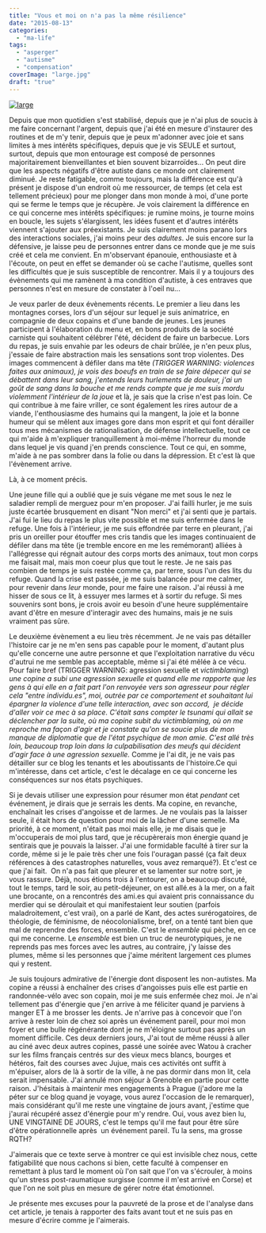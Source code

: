 ```yaml
---
title: "Vous et moi on n'a pas la même résilience"
date: "2015-08-13"
categories: 
  - "ma-life"
tags: 
  - "asperger"
  - "autisme"
  - "compensation"
coverImage: "large.jpg"
draft: "true"
---
```


[![large](https://lafillepassympa.files.wordpress.com/2015/08/large.jpg?w=300)](https://lafillepassympa.files.wordpress.com/2015/08/large.jpg)

Depuis que mon quotidien s'est stabilisé, depuis que je n'ai plus de soucis à me faire concernant l'argent, depuis que j'ai été en mesure d'instaurer des routines et de m'y tenir, depuis que je peux m'adonner avec joie et sans limites à mes intérêts spécifiques, depuis que je vis SEULE et surtout, surtout, depuis que mon entourage est composé de personnes majoritairement bienveillantes et bien souvent bizarroïdes... On peut dire que les aspects négatifs d'être autiste dans ce monde ont clairement diminué. Je reste fatigable, comme toujours, mais la différence est qu'à présent je dispose d'un endroit où me ressourcer, de temps (et cela est tellement précieux) pour me plonger dans mon monde à moi, d'une porte qui se ferme le temps que je récupère. Je vois clairement la différence en ce qui concerne mes intérêts spécifiques: je rumine moins, je tourne moins en boucle, les sujets s'élargissent, les idées fusent et d'autres intérêts viennent s'ajouter aux préexistants. Je suis clairement moins parano lors des interactions sociales, j'ai moins peur des _adultes_. Je suis encore sur la défensive, je laisse peu de personnes entrer dans ce monde que je me suis créé et cela me convient. En m'observant épanouie, enthousiaste et à l'écoute, on peut en effet se demander où se cache l'autisme, quelles sont les difficultés que je suis susceptible de rencontrer. Mais il y a toujours des évènements qui me ramènent à ma condition d'autiste, à ces entraves que personnes n'est en mesure de constater à l'oeil nu...

Je veux parler de deux évènements récents. Le premier a lieu dans les montagnes corses, lors d'un séjour sur lequel je suis animatrice, en compagnie de deux copains et d'une bande de jeunes. Les jeunes participent à l'élaboration du menu et, en bons produits de la société carniste qui souhaitent célébrer l'été, décident de faire un barbecue. Lors du repas, je suis envahie par les odeurs de chair brûlée, je n'en peux plus, j'essaie de faire abstraction mais les sensations sont trop violentes. Des images commencent à défiler dans ma tête _(TRIGGER WARNING: violences faites aux animaux), je vois des boeufs en train de se faire dépecer qui se débattent dans leur sang, j'entends leurs hurlements de douleur, j'ai un goût de sang dans la bouche et me rends compte que je me suis mordu violemment l'intérieur de la joue_ et là, je sais que la crise n'est pas loin. Ce qui contribue à me faire vriller, ce sont également les rires autour de a viande, l'enthousiasme des humains qui la mangent, la joie et la bonne humeur qui se mêlent aux images gore dans mon esprit et qui font dérailler tous mes mécanismes de rationalisation, de défense intellectuelle, tout ce qui m'aide à m'expliquer tranquillement à moi-même l'horreur du monde dans lequel je vis quand j'en prends conscience. Tout ce qui, en somme, m'aide à ne pas sombrer dans la folie ou dans la dépression. Et c'est là que l'évènement arrive.

Là, à ce moment précis.

Une jeune fille qui a oublié que je suis végane me met sous le nez le saladier rempli de merguez pour m'en proposer. J'ai failli hurler, je me suis juste écartée brusquement en disant "Non merci" et j'ai senti que je partais. J'ai fui le lieu du repas le plus vite possible et me suis enfermée dans le refuge. Une fois à l'intérieur, je me suis effondrée par terre en pleurant, j'ai pris un oreiller pour étouffer mes cris tandis que les images continuaient de défiler dans ma tête (je tremble encore en me les remémorant) alliées à l'allégresse qui régnait autour des corps morts des animaux, tout mon corps me faisait mal, mais mon coeur plus que tout le reste. Je ne sais pas combien de temps je suis restée comme ça, par terre, sous l'un des lits du refuge. Quand la crise est passée, je me suis balancée pour me calmer, pour revenir dans _leur_ monde, pour me faire une raison. J'ai réussi à me hisser de sous ce lit, à essuyer mes larmes et à sortir du refuge. Si mes souvenirs sont bons, je crois avoir eu besoin d'une heure supplémentaire avant d'être en mesure d'interagir avec des humains, mais je ne suis vraiment pas sûre.

Le deuxième évènement a eu lieu très récemment. Je ne vais pas détailler l'histoire car je ne m'en sens pas capable pour le moment, d'autant plus qu'elle concerne une autre personne et que l'exploitation narrative du vécu d'autrui ne me semble pas acceptable, même si j'ai été mêlée à ce vécu. Pour faire bref (TRIGGER WARNING: agression sexuelle et _victimblaming_) _une copine a subi une agression sexuelle et quand elle me rapporte que les gens à qui elle en a fait part l'on renvoyée vers son agresseur pour régler cela "entre individu.es", moi, outrée par ce comportement et souhaitant lui épargner la violence d'une telle interaction, avec son accord,  je décide d'aller voir ce mec à sa place. C'était sans compter le tsunami qui allait se déclencher par la suite, où ma copine subit du victimblaming, où on me reproche ma façon d'agir et je constate qu'on se soucie plus de mon manque de diplomatie que de l'état psychique de mon amie. C'est allé très loin, beaucoup trop loin dans la culpabilisation des meufs qui décident d'agir face à une agression sexuelle._ Comme je l'ai dit, je ne vais pas détailler sur ce blog les tenants et les aboutissants de l'histoire.Ce qui m'intéresse, dans cet article, c'est le décalage en ce qui concerne les conséquences sur nos états psychiques.

Si je devais utiliser une expression pour résumer mon état _pendant_ cet événement, je dirais que je serrais les dents. Ma copine, en revanche, enchaînait les crises d'angoisse et de larmes. Je ne voulais pas la laisser seule, il était hors de question pour moi de la lâcher d'une semelle. Ma priorité, à ce moment, n'était pas moi mais elle, je me disais que je m'occuperais de moi plus tard, que je récupèrerais mon énergie quand je sentirais que je pouvais la laisser. J'ai une formidable faculté à tirer sur la corde, même si je le paie très cher une fois l'ouragan passé (ça fait deux références à des catastrophes naturelles, vous avez remarqué?). Et c'est ce que j'ai fait.  On n'a pas fait que pleurer et se lamenter sur notre sort, je vous rassure. Déjà, nous étions trois à l'entourer, on a beaucoup discuté, tout le temps, tard le soir, au petit-déjeuner, on est allé.es à la mer, on a fait une brocante, on a rencontrés des ami.es qui avaient pris connaissance du merdier qui se déroulait et qui manifestaient leur soutien (parfois maladroitement, c'est vrai), on a parlé de Kant, des actes surérogatoires, de théologie, de féminisme, de néocolonialisme, bref, on a tenté tant bien que mal de reprendre des forces, ensemble. C'est le _ensemble_ qui pèche, en ce qui me concerne. Le _ensemble_ est bien un truc de neurotypiques, je ne reprends pas mes forces avec les autres, au contraire, j'y laisse des plumes, même si les personnes que j'aime méritent largement ces plumes qui y restent.

Je suis toujours admirative de l'énergie dont disposent les non-autistes. Ma copine a réussi à enchaîner des crises d'angoisses puis elle est partie en randonnée-vélo avec son copain, moi je me suis enfermée chez moi. Je n'ai tellement pas d'énergie que j'en arrive à me féliciter quand je parviens à manger ET à me brosser les dents. Je n'arrive pas à concevoir que l'on arrive à rester loin de chez soi après un événement pareil, pour moi mon foyer et une bulle régénérante dont je ne m'éloigne surtout pas après un moment difficile. Ces deux derniers jours, J'ai tout de même réussi à aller au ciné avec deux autres copines, passé une soirée avec Watou à cracher sur les films français centrés sur des vieux mecs blancs, bourges et hétéros, fait des courses avec Jujue, mais ces activités ont suffit à m'épuiser, alors de là à sortir de la ville, à ne pas dormir dans mon lit, cela serait impensable. J'ai annulé mon séjour à Grenoble en partie pour cette raison. J'hésitais à maintenir mes engagements à Prague (j'adore me la péter sur ce blog quand je voyage, vous aurez l'occasion de le remarquer), mais considérant qu'il me reste une vingtaine de jours avant, j'estime que j'aurai récupéré assez d'énergie pour m'y rendre. Oui, vous avez bien lu, UNE VINGTAINE DE JOURS, c'est le temps qu'il me faut pour être sûre d'être opérationnelle après  un événement pareil. Tu la sens, ma grosse RQTH?

J'aimerais que ce texte serve à montrer ce qui est invisible chez nous, cette fatigabilité que nous cachons si bien, cette faculté à compenser en remettant à plus tard le moment où l'on sait que l'on va s'écrouler, à moins qu'un stress post-raumatique surgisse (comme il m'est arrivé en Corse) et que l'on ne soit plus en mesure de gérer notre état émotionnel.

Je présente mes excuses pour la pauvreté de la prose et de l'analyse dans cet article, je tenais à rapporter des faits avant tout et ne suis pas en mesure d'écrire comme je l'aimerais.

